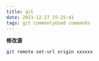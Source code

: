 ```yaml
---
title: git
date: 2023-12-27 15:25:41
tags: git commonlyUsed commands 
---
```


**修改源**

``` bash
git remote set-url origin xxxxxx
``` 


